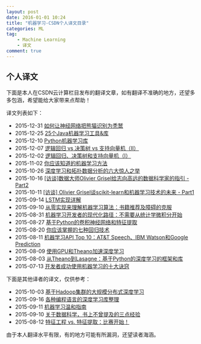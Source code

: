 ```yaml
---
layout: post
date: 2016-01-01 10:24
title: "机器学习-CSDN个人译文目录"
categories: ML
tag: 
	- Machine Learning
	- 译文
comment: true
---
```



## **个人译文**

下面是本人在CSDN云计算栏目发布的翻译文章，如有翻译不准确的地方，还望多多包涵，希望能给大家带来点帮助！

<!-- more -->

译文列表如下：

- 2015-12-31 [如何让神经网络把熊猫识别为秃鹫](http://www.csdn.net/article/1970-01-01/2826566)
- 2015-12-25 [25个Java机器学习工具&库](http://www.csdn.net/article/2015-12-25/2826560)
- 2015-12-10 [Python机器学习库](http://www.csdn.net/article/2015-12-10/2826435?t=1450960417375)
- 2015-12-07 [逻辑回归 vs 决策树 vs 支持向量机（II）](http://www.csdn.net/article/2015-12-02/2826374?reload=1)
- 2015-12-02 [逻辑回归、决策树和支持向量机（I）](http://www.csdn.net/article/2015-11-26/2826332)
- 2015-11-02 [你应该知道的机器学习方法](http://www.csdn.net/article/2015-11-02/2826107)
- 2015-10-26 [深度学习和拓扑数据分析的六大惊人之举](http://www.csdn.net/article/2015-10-23/2826027)
- 2015-10-16 [[访谈]数据大师Olivier Grisel给志向高远的数据科学家的指引 - Part2](http://www.csdn.net/article/2015-10-16/2825926)
- 2015-10-11 [[访谈] Olivier Grisel谈scikit-learn和机器学习技术的未来 - Part1](http://www.csdn.net/article/2015-10-11/2825882)
- 2015-09-14 [LSTM实现详解](http://www.csdn.net/article/2015-09-14/2825693)
- 2015-09-10 [从零实现来理解机器学习算法：书籍推荐及障碍的克服](http://www.csdn.net/article/2015-09-08/2825646)
- 2015-08-31  [机器学习开发者的现代化路径：不需要从统计学微积分开始](http://www.csdn.net/article/2015-08-27/2825551)
- 2015-08-27 [基于Python的卷积神经网络和特征提取](http://www.csdn.net/article/2015-08-27/2825549)
- 2015-08-20 [你应该掌握的七种回归技术](http://www.csdn.net/article/2015-08-19/2825492)
- 2015-08-11 [机器学习API Top 10：AT&T Speech、IBM Watson和Google Prediction](http://www.csdn.net/article/2015-08-10/2825430)
- 2015-08-09 [使用GPU和Theano加速深度学习](http://www.csdn.net/article/2015-08-07/2825415)
- 2015-08-03 [从Theano到Lasagne：基于Python的深度学习的框架和库](http://www.csdn.net/article/2015-08-01/2825362)
- 2015-07-13 [开发者成功使用机器学习的十大诀窍](http://www.csdn.net/article/2015-07-13/2825187)

下面是其他译者的译文，仅供参考：

- 2015-10-03 [基于Hadoop集群的大规模分布式深度学习](http://www.csdn.net/article/2015-10-01/2825840)
- 2015-09-16 [各种编程语言的深度学习库整理](http://www.csdn.net/article/2015-09-15/2825714)
- 2015-09-11 [机器学习温和指南](http://www.csdn.net/article/2015-09-08/2825647)
- 2015-09-10 [关于数据科学，书上不曾提及的三点经验](http://www.csdn.net/article/2015-09-10/2825668)
- 2015-08-12 [特征工程 vs. 特征提取：比赛开始！](http://www.csdn.net/article/2015-08-07/2825416)


由于本人翻译水平有限，有的地方可能有所漏洞，还望读者海涵。


